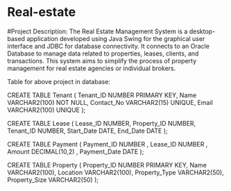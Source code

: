 # Real-estate

#Project Description:
The Real Estate Management System is a desktop-based application developed using Java Swing for the graphical user interface and JDBC for database connectivity. It connects to an Oracle Database to manage data related to properties, leases, clients, and transactions. This system aims to simplify the process of property management for real estate agencies or individual brokers.

Table for above project in database:

CREATE TABLE Tenant (
    Tenant_ID NUMBER PRIMARY KEY,
    Name VARCHAR2(100) NOT NULL,
    Contact_No VARCHAR2(15) UNIQUE,
    Email VARCHAR2(100) UNIQUE
);

CREATE TABLE Lease (
    Lease_ID NUMBER,
    Property_ID NUMBER,
    Tenant_ID NUMBER,
    Start_Date DATE,
    End_Date DATE
);

CREATE TABLE Payment (
    Payment_ID NUMBER ,
    Lease_ID NUMBER ,
    Amount DECIMAL(10,2) ,
    Payment_Date DATE
);

CREATE TABLE Property (
    Property_ID NUMBER PRIMARY KEY,
    Name VARCHAR2(100),
    Location VARCHAR2(100),
    Property_Type VARCHAR2(50),
    Property_Size VARCHAR2(50) 
);


